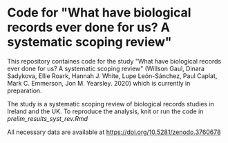 # Code for "What have biological records ever done for us? A systematic scoping review"
This repository containes code for the study "What have biological records ever done for us? A systematic scoping review" (Willson Gaul, Dinara Sadykova, Ellie Roark, Hannah J. White, Lupe León-Sánchez, Paul Caplat, Mark C. Emmerson, Jon M. Yearsley. 2020) which is currently in preparation.

The study is a systematic scoping review of biological records studies in Ireland and the UK.  To reproduce the analysis, knit or run the code in *prelim_results_syst_rev.Rmd*

All necessary data are available at https://doi.org/10.5281/zenodo.3760678
